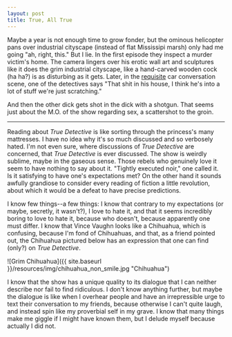 ```yaml
---
layout: post
title: True, All True
---
```


Maybe a year is not enough time to grow fonder, but the ominous helicopter pans over industrial cityscape (instead of flat Mississipi marsh) only had me going "ah, right, this." But I lie. In the first episode they inspect a murder victim's home. The camera lingers over his erotic wall art and sculptures like it does the grim industrial cityscape, like a hand-carved wooden cock (ha ha?) is as disturbing as it gets. Later, in the [requisite](http://uproxx.com/tv/2015/07/every-episode-of-true-detective/) car conversation scene, one of the detectives says "That shit in his house, I think he's into a lot of stuff we're just scratching."

And then the other dick gets shot in the dick with a shotgun. That seems just about the M.O. of the show regarding sex, a scattershot to the groin.

---

Reading about *True Detective* is like sorting through the princess's many mattresses. I have no idea why it's so much discussed and so verbosely hated. I'm not even sure, where discussions of *True Detective* are concerned, that *True Detective* is ever discussed. The show is weirdly sublime, maybe in the gaseous sense. Those rebels who genuinely love it seem to have nothing to say about it. "Tightly executed noir," one called it. Is it satisfying to have one's expectations met? On the other hand it sounds awfully grandiose to consider every reading of fiction a little revolution, about which it would be a defeat to have precise predictions.

I know few things--a few things: I know that contrary to my expectations (or maybe, secretly, it wasn't?), I love to hate it, and that it seems incredibly boring to love to hate it, because who doesn't, because apparently one must differ. I know that Vince Vaughn looks like a Chihuahua, which is confusing, because I'm fond of Chihuahuas, and that, as a friend pointed out, the Chihuahua pictured below has an expression that one can find (only?) on *True Detective*.

![Grim Chihuahua]({{ site.baseurl }}/resources/img/chihuahua_non_smile.jpg "Chihuahua")

I know that the show has a unique quality to its dialogue that I can neither describe nor fail to find ridiculous. I don't know anything further, but maybe the dialogue is like when I overhear people and have an irrepressible urge to text their conversation to my friends, because otherwise I can't quite laugh, and instead spin like my proverbial self in my grave. I know that many things make me giggle if I might have known them, but I delude myself because actually I did not.